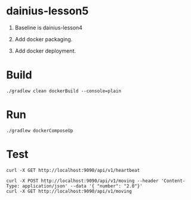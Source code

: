 # dainius-lesson5

1. Baseline is dainius-lesson4

2. Add docker packaging.

3. Add docker deployment.

# Build
```
./gradlew clean dockerBuild --console=plain
```

# Run
```
./gradlew dockerComposeUp
```

# Test
```
curl -X GET http://localhost:9090/api/v1/heartbeat

curl -X POST http://localhost:9090/api/v1/moving --header 'Content-Type: application/json' --data '{ "number": "2.0"}'
curl -X GET http://localhost:9090/api/v1/moving

```


